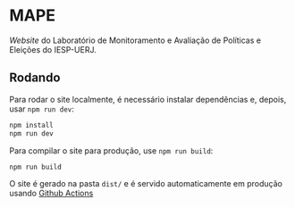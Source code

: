 # MAPE

*Website* do Laboratório de Monitoramento e Avaliação de Políticas e Eleições do IESP-UERJ.


## Rodando

Para rodar o site localmente, é necessário instalar dependências e, depois, usar `npm run dev`:

```bash
npm install
npm run dev
```

Para compilar o site para produção, use `npm run build`:

```bash
npm run build
```

O site é gerado na pasta `dist/` e é servido automaticamente em produção usando [Github Actions](https://docs.github.com/pt/actions)

